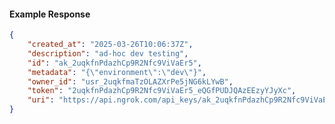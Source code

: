 <!-- Code generated for API Clients. DO NOT EDIT. -->

#### Example Response

```json
{
	"created_at": "2025-03-26T10:06:37Z",
	"description": "ad-hoc dev testing",
	"id": "ak_2uqkfnPdazhCp9R2Nfc9ViVaEr5",
	"metadata": "{\"environment\":\"dev\"}",
	"owner_id": "usr_2uqkfmaTzOLAZXrPe5jNG6kLYwB",
	"token": "2uqkfnPdazhCp9R2Nfc9ViVaEr5_eQGfPUDJQAzEEzyYJyXc",
	"uri": "https://api.ngrok.com/api_keys/ak_2uqkfnPdazhCp9R2Nfc9ViVaEr5"
}
```
